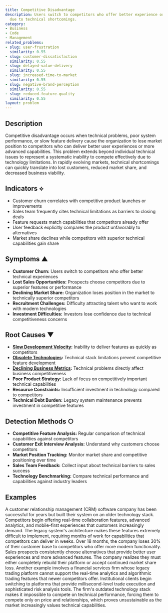 ```yaml
---
title: Competitive Disadvantage
description: Users switch to competitors who offer better experience or more features
  due to technical shortcomings.
category:
- Business
- Code
- Management
related_problems:
- slug: user-frustration
  similarity: 0.55
- slug: customer-dissatisfaction
  similarity: 0.55
- slug: delayed-value-delivery
  similarity: 0.55
- slug: increased-time-to-market
  similarity: 0.55
- slug: negative-brand-perception
  similarity: 0.55
- slug: reduced-feature-quality
  similarity: 0.55
layout: problem
---
```


## Description

Competitive disadvantage occurs when technical problems, poor system performance, or slow feature delivery cause the organization to lose market position to competitors who can deliver better user experiences or more advanced capabilities. This problem extends beyond individual technical issues to represent a systematic inability to compete effectively due to technology limitations. In rapidly evolving markets, technical shortcomings can quickly translate into lost customers, reduced market share, and decreased business viability.

## Indicators ⟡
- Customer churn correlates with competitive product launches or improvements
- Sales team frequently cites technical limitations as barriers to closing deals
- Feature requests match capabilities that competitors already offer
- User feedback explicitly compares the product unfavorably to alternatives
- Market share declines while competitors with superior technical capabilities gain share

## Symptoms ▲
- **Customer Churn:** Users switch to competitors who offer better technical experiences
- **Lost Sales Opportunities:** Prospects choose competitors due to superior features or performance
- **Declining Market Share:** Organization loses position in the market to technically superior competitors
- **Recruitment Challenges:** Difficulty attracting talent who want to work with modern technologies
- **Investment Difficulties:** Investors lose confidence due to technical competitiveness concerns

## Root Causes ▼
- **[Slow Development Velocity](slow-development-velocity.md):** Inability to deliver features as quickly as competitors
- **[Obsolete Technologies](obsolete-technologies.md):** Technical stack limitations prevent competitive feature development
- **[Declining Business Metrics](declining-business-metrics.md):** Technical problems directly affect business competitiveness
- **Poor Product Strategy:** Lack of focus on competitively important technical capabilities
- **Resource Constraints:** Insufficient investment in technology compared to competitors
- **Technical Debt Burden:** Legacy system maintenance prevents investment in competitive features

## Detection Methods ○
- **Competitive Feature Analysis:** Regular comparison of technical capabilities against competitors
- **Customer Exit Interview Analysis:** Understand why customers choose competitors
- **Market Position Tracking:** Monitor market share and competitive positioning over time
- **Sales Team Feedback:** Collect input about technical barriers to sales success
- **Technology Benchmarking:** Compare technical performance and capabilities against industry leaders

## Examples

A customer relationship management (CRM) software company has been successful for years but built their system on an older technology stack. Competitors begin offering real-time collaboration features, advanced analytics, and mobile-first experiences that customers increasingly demand. The legacy system's architecture makes these features extremely difficult to implement, requiring months of work for capabilities that competitors can deliver in weeks. Over 18 months, the company loses 30% of their customer base to competitors who offer more modern functionality. Sales prospects consistently choose alternatives that provide better user experiences and more advanced features. The company realizes they must either completely rebuild their platform or accept continued market share loss. Another example involves a financial services firm whose legacy trading platform cannot support the real-time analytics and algorithmic trading features that newer competitors offer. Institutional clients begin switching to platforms that provide millisecond-level trade execution and sophisticated risk analysis tools. The firm's outdated technology stack makes it impossible to compete on technical performance, forcing them to compete only on price and relationships, which proves unsustainable as the market increasingly values technical capabilities.